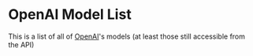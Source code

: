 OpenAI Model List
=================
This is a list of all of [OpenAI](https://www.openai.com)'s models (at least those still accessible from the API)